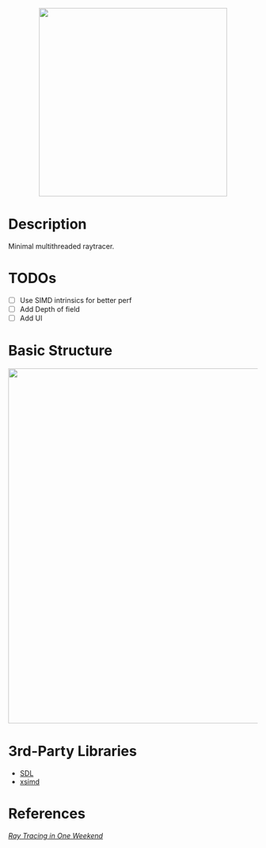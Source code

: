 

<p align="center">
  <img src="https://github.com/user-attachments/assets/d69898d0-3f02-4657-8210-a4103aa94596" width="380px"/>
</p>

# Description
Minimal multithreaded raytracer.

# TODOs
- [ ] Use SIMD intrinsics for better perf
- [ ] Add Depth of field
- [ ] Add UI
# Basic Structure

<p align="center">
  <img src="https://github.com/user-attachments/assets/344febe7-6bdc-481a-aea1-4a0eb7cfd6b0" width="716px"/>
</p>

# 3rd-Party Libraries
- [SDL]([https://github.com/libsdl-org/SDL)
- [xsimd](https://github.com/xtensor-stack/xsimd)
# References
[_Ray Tracing in One Weekend_](https://raytracing.github.io/books/RayTracingInOneWeekend.html)

